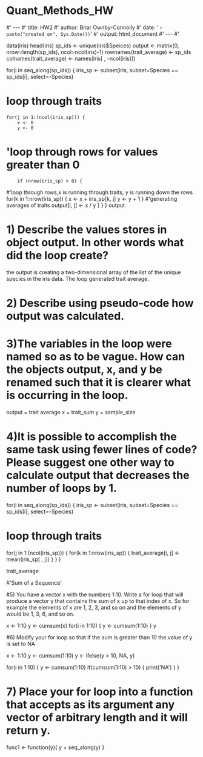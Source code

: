 # Quant_Methods_HW

#' ---
#' title: HW2
#' author: Briar Ownby-Connolly
#' date: ' `r paste("created on", Sys.Date())`'
#' output: html_document
#' ---
#' 

data(iris)
head(iris)
sp_ids <- unique(iris$Speices)
output <- matrix(0, nrow=length(sp_ids), ncol=ncol(iris)-1)
rownames(trait_average) <- sp_ids
colnames(trait_average) <- names(iris[ , -ncol(iris)])

for(i in seq_along(sp_ids)) {
    iris_sp <- subset(iris, subset=Species == sp_ids[i], select=-Species)
# loop through traits
    for(j in 1:(ncol(iris_sp))) {
        x <- 0 
        y <- 0 
#  'loop through rows for values greater than 0        
        if (nrow(iris_sp) > 0) {
#'loop through rows,x is running through traits, y is running down the rows
            for(k in 1:nrow(iris_sp)) {
                x <- x + iris_sp[k, j]
                y <- y + 1
            }
#'generating averages of traits 
            output[i, j] <- x / y 
        }
    }
}
output

# 1) Describe the values stores in object output. In other words what did the loop create?
the output is creating a two-dimensional array of the list of the unique species in the iris data. The loop generated trait average.
# 2) Describe using pseudo-code how output was calculated.

# 3)The variables in the loop were named so as to be vague. How can the objects output, x, and y be renamed such that it is clearer what is occurring in the loop.

output = trait average
x = trait_sum
y = sample_size 

# 4)It is possible to accomplish the same task using fewer lines of code? Please suggest one other way to calculate output that decreases the number of loops by 1.

for(i in seq_along(sp_ids)) {
  iris_sp <- subset(iris, subset=Species == sp_ids[i], select=-Species)
  # loop through traits
  for(j in 1:(ncol(iris_sp))) {
    for(k in 1:nrow(iris_sp)) {
      trait_average[i, j] <- mean(iris_sp[ , j])
    }
  }
}

trait_average


#'Sum of a Sequence'

#5) You have a vector x with the numbers 1:10. Write a for loop that will produce a vector y that contains the sum of x up to that index of x. So for example the elements of x are 1, 2, 3, and so on and the elements of y would be 1, 3, 6, and so on.

x <- 1:10
y <- cumsum(x)
for(i in 1:10) {
  y <- cumsum(1:10)
}
y

#6) Modify your for loop so that if the sum is greater than 10 the value of y is set to NA

x <- 1:10
y <- cumsum(1:10)
y <- ifelse(y > 10, NA, y)


for(i in 1:10) {
  y <- cumsum(1:10)
  if(cumsum(1:10) > 10) {
     print('NA')
  }
}


# 7) Place your for loop into a function that accepts as its argument any vector of arbitrary length and it will return y.


func1 <- function(y){
    y + seq_along(y)
}


